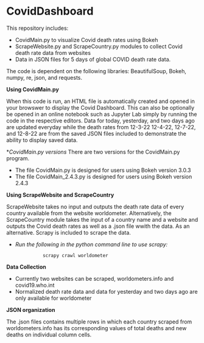 # CovidDashboard

This repository includes:
 * CovidMain.py to visualize Covid death rates using Bokeh
 * ScrapeWebsite.py and ScrapeCountry.py modules to collect Covid death rate data from websites
 * Data in JSON files for 5 days of global COVID death rate data. 
 
The code is dependent on the following libraries: BeautifulSoup, Bokeh, numpy, re, json, and requests. 

**Using CovidMain.py**

When this code is run, an HTML file is automatically created and opened in your browswer to display the Covid Dashboard. This can also be optionally be opened in an online notebook such as Jupyter Lab simply by running the code in the respective editors. Data for today, yesterday, and two days ago are updated everyday while the death rates from 12-3-22 12-4-22, 12-7-22, and 12-8-22 are from the saved JSON files included to demonstrate the ability to display saved data.

**CovidMain.py versions*
There are two versions for the CovidMain.py program. 
  * The file CovidMain.py is designed for users using Bokeh version 3.0.3
  * The file CovidMain_2.4.3.py is designed for users using Bokeh version 2.4.3

**Using ScrapeWebsite and ScrapeCountry**

ScrapeWebsite takes no input and outputs the death rate data of every country available from the website worldometer. Alternatively, the ScrapeCountry module takes the input of a country name and a website and outputs the Covid death rates as well as a .json file wwith the data. As an alternative. Scrapy is included to scrape the data.
  * *Run the following in the python command line to use scrapy:*
  
                  scrapy crawl worldometer
                  
**Data Collection**
  * Currently two websites can be scraped, worldometers.info and covid19.who.int
  * Normalized death rate data and data for yesterday and two days ago are only available for worldometer
                  
**JSON organization**

The .json files contains multiple rows in which each country scraped from worldometers.info has its corresponding values of total deaths and new deaths on individual column cells.
         
